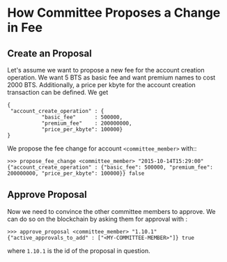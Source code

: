 How Committee Proposes a Change in Fee
======================================

Create an Proposal
------------------

Let's assume we want to propose a new fee for the account creation
operation. We want 5 BTS as basic fee and want premium names to cost
2000 BTS. Additionally, a price per kbyte for the account creation
transaction can be defined. We get

``` {.sourceCode .js}
{
 "account_create_operation" : {
           "basic_fee"      : 500000,
           "premium_fee"    : 200000000,
           "price_per_kbyte": 100000}
}
```

We propose the fee change for account `<committee_member>` with::

    >>> propose_fee_change <committee_member> "2015-10-14T15:29:00" {"account_create_operation" : {"basic_fee": 500000, "premium_fee": 200000000, "price_per_kbyte": 100000}} false

Approve Proposal
----------------

Now we need to convince the other committee members to approve. We can
do so on the blockchain by asking them for approval with :

    >>> approve_proposal <committee_member> "1.10.1" {"active_approvals_to_add" : ["<MY-COMMITTEE-MEMBER>"]} true

where `1.10.1` is the id of the proposal in question.

